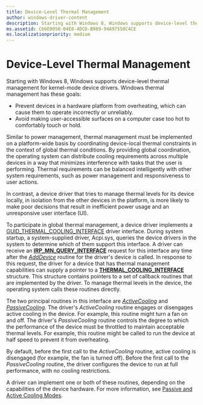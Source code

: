 ```yaml
---
title: Device-Level Thermal Management
author: windows-driver-content
description: Starting with Windows 8, Windows supports device-level thermal management for kernel-mode device drivers.
ms.assetid: C66E0050-04E8-4DCD-B989-94A97558C4CE
ms.localizationpriority: medium
---
```


# Device-Level Thermal Management


Starting with Windows 8, Windows supports device-level thermal management for kernel-mode device drivers. Windows thermal management has these goals:

-   Prevent devices in a hardware platform from overheating, which can cause them to operate incorrectly or unreliably.
-   Avoid making user-accessible surfaces on a computer case too hot to comfortably touch or hold.

Similar to power management, thermal management must be implemented on a platform-wide basis by coordinating device-local thermal constraints in the context of global thermal conditions. By providing global coordination, the operating system can distribute cooling requirements across multiple devices in a way that minimizes interference with tasks that the user is performing. Thermal requirements can be balanced intelligently with other system requirements, such as power management and responsiveness to user actions.

In contrast, a device driver that tries to manage thermal levels for its device locally, in isolation from the other devices in the platform, is more likely to make poor decisions that result in inefficient power usage and an unresponsive user interface (UI).

To participate in global thermal management, a device driver implements a [GUID\_THERMAL\_COOLING\_INTERFACE](https://msdn.microsoft.com/library/windows/hardware/hh698265) driver interface. During system startup, a system-supplied driver, Acpi.sys, queries the device drivers in the system to determine which of them support this interface. A driver can receive an [**IRP\_MN\_QUERY\_INTERFACE**](https://msdn.microsoft.com/library/windows/hardware/ff551687) request for this interface any time after the [*AddDevice*](https://msdn.microsoft.com/library/windows/hardware/ff540521) routine for the driver's device is called. In response to this request, the driver for a device that has thermal management capabilities can supply a pointer to a [**THERMAL\_COOLING\_INTERFACE**](https://msdn.microsoft.com/library/windows/hardware/hh698275) structure. This structure contains pointers to a set of callback routines that are implemented by the driver. To manage thermal levels in the device, the operating system calls these routines directly.

The two principal routines in this interface are [*ActiveCooling*](https://msdn.microsoft.com/library/windows/hardware/hh698235) and [*PassiveCooling*](https://msdn.microsoft.com/library/windows/hardware/hh698270). The driver's *ActiveCooling* routine engages or disengages active cooling in the device. For example, this routine might turn a fan on and off. The driver's *PassiveCooling* routine controls the degree to which the performance of the device must be throttled to maintain acceptable thermal levels. For example, this routine might be called to run the device at half speed to prevent it from overheating.

By default, before the first call to the *ActiveCooling* routine, active cooling is disengaged (for example, the fan is turned off). Before the first call to the *PassiveCooling* routine, the driver configures the device to run at full performance, with no cooling restrictions.

A driver can implement one or both of these routines, depending on the capabilities of the device hardware. For more information, see [Passive and Active Cooling Modes](passive-and-active-cooling-modes.md).

 

 




